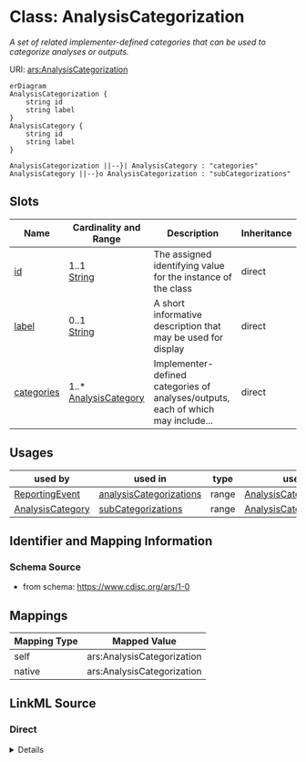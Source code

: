 # Class: AnalysisCategorization


_A set of related implementer-defined categories that can be used to categorize analyses or outputs._





URI: [ars:AnalysisCategorization](https://www.cdisc.org/ars/1-0/AnalysisCategorization)


```mermaid
erDiagram
AnalysisCategorization {
    string id  
    string label  
}
AnalysisCategory {
    string id  
    string label  
}

AnalysisCategorization ||--}| AnalysisCategory : "categories"
AnalysisCategory ||--}o AnalysisCategorization : "subCategorizations"

```



<!-- no inheritance hierarchy -->


## Slots

| Name | Cardinality and Range | Description | Inheritance |
| ---  | --- | --- | --- |
| [id](id.md) | 1..1 <br/> [String](String.md) | The assigned identifying value for the instance of the class | direct |
| [label](label.md) | 0..1 <br/> [String](String.md) | A short informative description that may be used for display | direct |
| [categories](categories.md) | 1..* <br/> [AnalysisCategory](AnalysisCategory.md) | Implementer-defined categories of analyses/outputs, each of which may include... | direct |





## Usages

| used by | used in | type | used |
| ---  | --- | --- | --- |
| [ReportingEvent](ReportingEvent.md) | [analysisCategorizations](analysisCategorizations.md) | range | [AnalysisCategorization](AnalysisCategorization.md) |
| [AnalysisCategory](AnalysisCategory.md) | [subCategorizations](subCategorizations.md) | range | [AnalysisCategorization](AnalysisCategorization.md) |






## Identifier and Mapping Information







### Schema Source


* from schema: https://www.cdisc.org/ars/1-0





## Mappings

| Mapping Type | Mapped Value |
| ---  | ---  |
| self | ars:AnalysisCategorization |
| native | ars:AnalysisCategorization |





## LinkML Source

<!-- TODO: investigate https://stackoverflow.com/questions/37606292/how-to-create-tabbed-code-blocks-in-mkdocs-or-sphinx -->

### Direct

<details>
```yaml
name: AnalysisCategorization
description: A set of related implementer-defined categories that can be used to categorize
  analyses or outputs.
from_schema: https://www.cdisc.org/ars/1-0
rank: 1000
slots:
- id
- label
- categories

```
</details>

### Induced

<details>
```yaml
name: AnalysisCategorization
description: A set of related implementer-defined categories that can be used to categorize
  analyses or outputs.
from_schema: https://www.cdisc.org/ars/1-0
rank: 1000
attributes:
  id:
    name: id
    description: The assigned identifying value for the instance of the class.
    from_schema: https://www.cdisc.org/ars/1-0
    rank: 1000
    identifier: true
    alias: id
    owner: AnalysisCategorization
    domain_of:
    - ReportingEvent
    - AnalysisCategorization
    - AnalysisCategory
    - Analysis
    - AnalysisMethod
    - Operation
    - ReferencedOperationRelationship
    - Output
    - OutputDisplay
    - DisplaySubSection
    - AnalysisSet
    - GroupingFactor
    - Group
    - DataSubset
    - ReferenceDocument
    - TerminologyExtension
    - SponsorTerm
    range: string
    required: true
  label:
    name: label
    description: A short informative description that may be used for display.
    from_schema: https://www.cdisc.org/ars/1-0
    rank: 1000
    alias: label
    owner: AnalysisCategorization
    domain_of:
    - AnalysisCategorization
    - AnalysisCategory
    - AnalysisMethod
    - Operation
    - AnalysisSet
    - GroupingFactor
    - Group
    - DataSubset
    - PageRef
    range: string
  categories:
    name: categories
    description: Implementer-defined categories of analyses/outputs, each of which
      may include one or more sub-categorization.
    from_schema: https://www.cdisc.org/ars/1-0
    rank: 1000
    multivalued: true
    alias: categories
    owner: AnalysisCategorization
    domain_of:
    - AnalysisCategorization
    range: AnalysisCategory
    required: true
    inlined: true
    inlined_as_list: true

```
</details>
